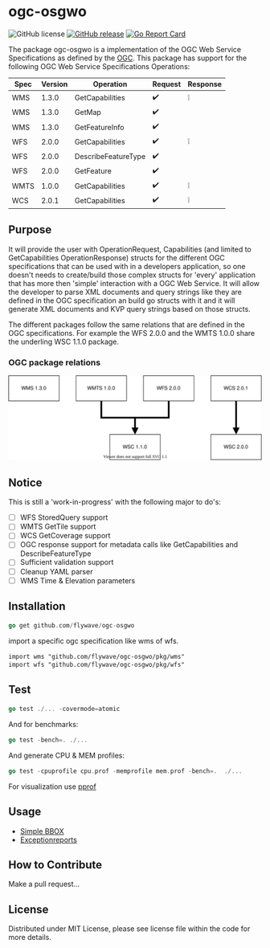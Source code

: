 # ogc-osgwo

![GitHub license](https://img.shields.io/github/license/PDOK/ogc-osgwo)
[![GitHub release](https://img.shields.io/github/release/PDOK/ogc-osgwo.svg)](https://github.com/PDOK/ogc-osgwo/releases)
[![Go Report Card](https://goreportcard.com/badge/PDOK/ogc-osgwo)](https://goreportcard.com/report/PDOK/ogc-osgwo)

The package ogc-osgwo is a implementation of the OGC Web Service Specifications as defined by the [OGC](https://www.ogc.org/).
This package has support for the following OGC Web Service Specifications Operations:

| Spec | Version | Operation | Request | Response |
| --- | --- | --- | --- | --- |
| WMS | 1.3.0 | GetCapabilities | :heavy_check_mark:  | :grey_exclamation: |
| WMS | 1.3.0 | GetMap | :heavy_check_mark: | |
| WMS | 1.3.0 | GetFeatureInfo | :heavy_check_mark: | |
| WFS | 2.0.0 | GetCapabilities | :heavy_check_mark: | :grey_exclamation: |
| WFS | 2.0.0 | DescribeFeatureType | :heavy_check_mark: | |
| WFS | 2.0.0 | GetFeature | :heavy_check_mark: | |
| WMTS | 1.0.0 | GetCapabilities | :heavy_check_mark: | :grey_exclamation: |
| WCS | 2.0.1 | GetCapabilities | :heavy_check_mark: | :grey_exclamation: |

## Purpose

It will provide the user with OperationRequest, Capabilities (and limited to GetCapabilities OperationResponse) structs for the different OGC specifications that can be used with in a developers application, so one doesn't needs to create/build those complex structs for 'every' application that has more then 'simple' interaction with a OGC Web Service. It will allow the developer to parse XML documents and query strings like they are defined in the OGC specification an build go structs with it and it will generate XML documents and KVP query strings based on those structs.

The different packages follow the same relations that are defined in the OGC specifications. For example the WFS 2.0.0 and the WMTS 1.0.0 share the underling WSC 1.1.0 package.

### OGC package relations

![ogc-spec-relations](images/relations.svg)

## Notice

This is still a 'work-in-progress' with the following major to do's:

- [ ] WFS StoredQuery support
- [ ] WMTS GetTile support
- [ ] WCS GetCoverage support
- [ ] OGC response support for metadata calls like GetCapabilities and DescribeFeatureType
- [ ] Sufficient validation support
- [ ] Cleanup YAML parser
- [ ] WMS Time & Elevation parameters

## Installation

```go
go get github.com/flywave/ogc-osgwo
```

import a specific ogc specification like wms of wfs.

```import
import wms "github.com/flywave/ogc-osgwo/pkg/wms"
import wfs "github.com/flywave/ogc-osgwo/pkg/wfs"
```

## Test

```go
go test ./... -covermode=atomic
```

And for benchmarks:

```go
go test -bench=. ./...
```

And generate CPU & MEM profiles:

```go
go test -cpuprofile cpu.prof -memprofile mem.prof -bench=.  ./...
```

For visualization use [pprof](https://github.com/google/pprof)

## Usage

- [Simple BBOX](./examples/simple-bbox/main.go)
- [Exceptionreports](./examples/exceptionsreports/main.go)

## How to Contribute

Make a pull request...

## License

Distributed under MIT License, please see license file within the code for more details.
